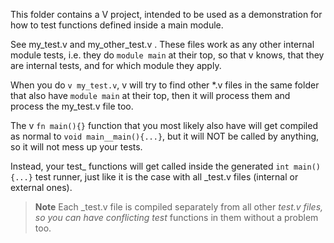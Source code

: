 This folder contains a V project,
intended to be used as a demonstration
for how to test functions defined inside 
a main module.

See my_test.v and my_other_test.v .
These files work as any other internal module tests,
i.e. they do `module main` at their top, so that v knows,
that they are internal tests, and for which module they apply.

When you do `v my_test.v`, v will try to find other *.v files in 
the same folder that also have `module main` at their top,
then it will process them and process the my_test.v file too.

The v `fn main(){}` function that you most likely also have will get
compiled as normal to `void main__main(){...}`, but it will NOT be 
called by anything, so it will not mess up your tests.

Instead, your test_ functions will get called inside the generated
`int main(){...}` test runner, just like it is the case with all _test.v
files (internal or external ones).

> **Note**
> Each _test.v file is compiled separately from all other _test.v
> files, so you can have conflicting test_ functions in them without a
> problem too.
